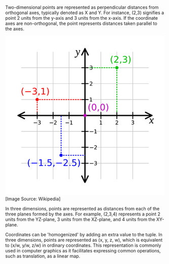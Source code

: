 Two-dimensional points are represented as perpendicular distances from orthogonal axes, typically denoted as X and Y. For instance, (2,3) signifies a point 2 units from the y-axis and 3 units from the x-axis. If the coordinate axes are non-orthogonal, the point represents distances taken parallel to the axes.

<img src="images/Cartesian-coordinate-system.svg"><br>
[Image Source: Wikipedia]

In three dimensions, points are represented as distances from each of the three planes formed by the axes. For example, (2,3,4) represents a point 2 units from the YZ-plane, 3 units from the XZ-plane, and 4 units from the XY-plane.

Coordinates can be 'homogenized' by adding an extra value to the tuple. In three dimensions, points are represented as (x, y, z, w), which is equivalent to (x/w, y/w, z/w) in ordinary coordinates. This representation is commonly used in computer graphics as it facilitates expressing common operations, such as translation, as a linear map.